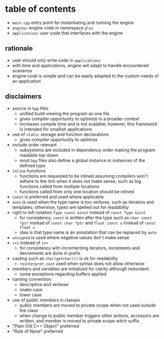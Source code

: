 # table of contents
* `main.cpp` entry point for instantiating and running the engine
* `engine/` engine code in namespace `glos`
* `application/` user code that interfaces with the engine

## rationale
* user should only write code in `application/`
* with time and applications, engine will adapt to handle encountered scenarios
* engine code is simple and can be easily adapted to the custom needs of an application

## disclaimers
* source in `hpp` files
  - unified build viewing the program as one file
  - gives compiler opportunity to optimize in a broader context
  - increases compile time and is not scalable; however, this framework is intended for smallish applications
* use of `static` storage and function declarations
  - gives compiler opportunity to optimize
* include order relevant
  - subsystems are included in dependency order making the program readable top-down
  - most `hpp` files also define a global instance or instances of the defined type 
* `inline` functions
  - functions are requested to be inlined assuming compilers won't adhere to the hint when it does not make sense, such as big functions called from multiple locations
  - functions called from only one location should be inlined
* `const` is preferred and used where applicable
* `auto` is used when the type name is too verbose, such as iterators and templates; otherwise, types are spelled out for readability
* right to left notation `Type const &inst` instead of `const Type &inst`
  - for consistency, `const` is written after the type such as `char const *ptr` instead of `const char *ptr` and `float const x` instead of `const float x`
  - idea is that type name is an annotation that can be replaced by `auto`
* `unsigned` is used where negative values don't make sense
* `++i` instead of `i++`
  - for consistency with incrementing iterators, increments and decrements are done in prefix
* casting such as `char(getchar())` is ok for readability
  - `reinterpret_cast` used when syntax does not allow otherwise
* members and variables are initialized for clarity although redundant
  - some exceptions regarding buffers applied
* naming convention:
  - descriptive and verbose
  - snake case
  - lower case
* use of public members in classes
  - public members are moved to private scope when not used outside the class
  - when change to public member triggers other actions, accessors are written, and member is moved to private scope witch suffix `_`
* "Plain Old C++ Object" preferred
* "Rule of None" preferred
